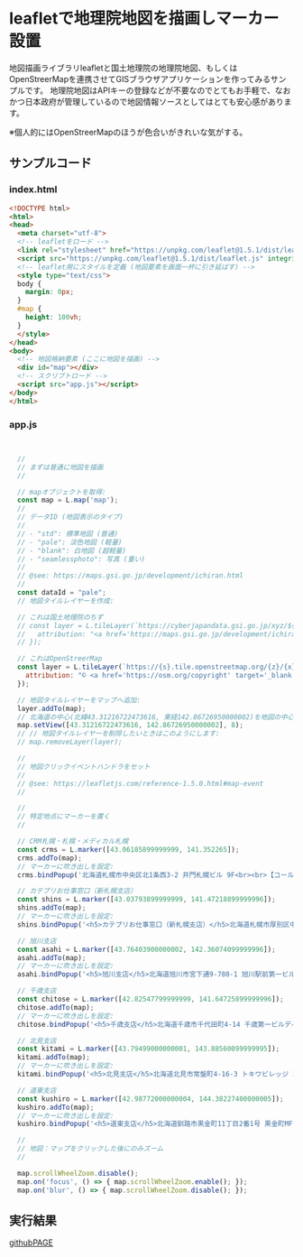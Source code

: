 # leafletで地理院地図を描画しマーカー設置

地図描画ライブラリleafletと国土地理院の地理院地図、もしくはOpenStreerMapを連携させてGISブラウザアプリケーションを作ってみるサンプルです。 地理院地図はAPIキーの登録などが不要なのでとてもお手軽で、なおかつ日本政府が管理しているので地図情報ソースとしてはとても安心感があります。

※個人的にはOpenStreerMapのほうが色合いがきれいな気がする。

## サンプルコード

### index.html

~~~ html
<!DOCTYPE html>
<html>
<head>
  <meta charset="utf-8">
  <!-- leafletをロード -->
  <link rel="stylesheet" href="https://unpkg.com/leaflet@1.5.1/dist/leaflet.css" integrity="sha512-xwE/Az9zrjBIphAcBb3F6JVqxf46+CDLwfLMHloNu6KEQCAWi6HcDUbeOfBIptF7tcCzusKFjFw2yuvEpDL9wQ==" crossorigin="" />
  <script src="https://unpkg.com/leaflet@1.5.1/dist/leaflet.js" integrity="sha512-GffPMF3RvMeYyc1LWMHtK8EbPv0iNZ8/oTtHPx9/cc2ILxQ+u905qIwdpULaqDkyBKgOaB57QTMg7ztg8Jm2Og==" crossorigin=""></script>
  <!-- leaflet用にスタイルを定義 (地図要素を画面一杯に引き延ばす) -->
  <style type="text/css">
  body {
    margin: 0px;
  }
  #map {
    height: 100vh;
  }
  </style>
</head>
<body>
  <!-- 地図格納要素 (ここに地図を描画) -->
  <div id="map"></div>
  <!-- スクリプトロード -->
  <script src="app.js"></script>
</body>
</html>
~~~

### app.js

~~~ javascript


  //
  // まずは普通に地図を描画
  //

  // mapオブジェクトを取得:
  const map = L.map('map');
  //
  // データID (地図表示のタイプ)
  //
  // - "std": 標準地図 (普通)
  // - "pale": 淡色地図 (軽量)
  // - "blank": 白地図 (超軽量)
  // - "seamlessphoto": 写真 (重い)
  //
  // @see: https://maps.gsi.go.jp/development/ichiran.html
  //
  const dataId = "pale";
  // 地図タイルレイヤーを作成:

  // これは国土地理院のちず
  // const layer = L.tileLayer(`https://cyberjapandata.gsi.go.jp/xyz/${dataId}/{z}/{x}/{y}.png`, {
  //   attribution: "<a href='https://maps.gsi.go.jp/development/ichiran.html' target='_blank'>地理院タイル</a>"
  // });

  // これはOpenStreerMap
  const layer = L.tileLayer(`https://{s}.tile.openstreetmap.org/{z}/{x}/{y}.png`, {
    attribution: "© <a href='https://osm.org/copyright' target='_blank'>OpenStreetMap</a> contributors"
  });

  // 地図タイルレイヤーをマップへ追加:
  layer.addTo(map);
  // 北海道の中心(北緯43.31216722473616, 東経142.86726950000002)を地図の中心に。ズームレベルは8。
  map.setView([43.31216722473616, 142.86726950000002], 8);
  // // 地図タイルレイヤーを削除したいときはこのようにします:
  // map.removeLayer(layer);

  //
  // 地図クリックイベントハンドラをセット
  //
  // @see: https://leafletjs.com/reference-1.5.0.html#map-event
  //

  //
  // 特定地点にマーカーを置く
  //

  // CRM札幌・札幌・メディカル札幌
  const crms = L.marker([43.06185899999999, 141.352265]);
  crms.addTo(map);
  // マーカーに吹き出しを設定:
  crms.bindPopup('北海道札幌市中央区北1条西3-2 井門札幌ビル 9F<br><br>【コールセンター・オフィス事務系】<br>CRM札幌支店<br>TEL : 011-219-7625<br><a class="btn btn-primary btn-sm rounded-0 text-white" href="#" >無料登録会予約</a><br><br>【販売・接客・軽作業・食品製造・配送等】<br>札幌支店<br>TEL : 011-210-1189<br><a class="btn btn-primary btn-sm rounded-0 text-white" href="#" >無料登録会予約</a><br><br>【医療・介護・調理師・保育士等】<br>メディカル札幌支店<br>TEL : 011-798-9531<br><a class="btn btn-primary btn-sm rounded-0 text-white" href="#" >無料登録会予約</a>');

  // カテプリお仕事窓口（新札幌支店）
  const shins = L.marker([43.03793899999999, 141.47218899999996]);
  shins.addTo(map);
  // マーカーに吹き出しを設定:
  shins.bindPopup('<h5>カテプリお仕事窓口（新札幌支店）</h5>北海道札幌市厚別区中央2条5-7 カテプリ 2F<br>TEL : 011-890-8633<br><a class="btn btn-primary btn-sm rounded-0 text-white" href="#" >無料登録会予約</a>');

  // 旭川支店
  const asahi = L.marker([43.76403900000002, 142.36074099999996]);
  asahi.addTo(map);
  // マーカーに吹き出しを設定:
  asahi.bindPopup('<h5>旭川支店</h5>北海道旭川市宮下通9-780-1 旭川駅前第一ビル 4F<br>TEL : 0166-26-7214<br><a class="btn btn-primary btn-sm rounded-0 text-white" href="#" >無料登録会予約</a>');

  // 千歳支店
  const chitose = L.marker([42.82547799999999, 141.64725899999996]);
  chitose.addTo(map);
  // マーカーに吹き出しを設定:
  chitose.bindPopup('<h5>千歳支店</h5>北海道千歳市千代田町4-14 千歳第一ビルディング 3F<br>TEL : 0123-23-6833<br><a class="btn btn-primary btn-sm rounded-0 text-white" href="#" >無料登録会予約</a>');

  // 北見支店
  const kitami = L.marker([43.79499000000001, 143.88560099999995]);
  kitami.addTo(map);
  // マーカーに吹き出しを設定:
  kitami.bindPopup('<h5>北見支店</h5>北海道北見市常盤町4-16-3 トキワビレッジ 2F<br>TEL : 0157-31-2403<br><a class="btn btn-primary btn-sm rounded-0 text-white" href="#" >無料登録会予約</a>');

  // 道東支店
  const kushiro = L.marker([42.98772000000004, 144.38227400000005]);
  kushiro.addTo(map);
  // マーカーに吹き出しを設定:
  kushiro.bindPopup('<h5>道東支店</h5>北海道釧路市黒金町11丁目2番1号 黒金町MFビル 4F<br>TEL : 0154-25-9263<br><a class="btn btn-primary btn-sm rounded-0 text-white" href="#" >無料登録会予約</a>');

  //
  // 地図：マップをクリックした後にのみズーム
  //

  map.scrollWheelZoom.disable();
  map.on('focus', () => { map.scrollWheelZoom.enable(); });
  map.on('blur', () => { map.scrollWheelZoom.disable(); });

  ~~~

## 実行結果

[githubPAGE](https://nak-244.github.io/tips_map_leaflet/)
  <!-- leafletをロード -->
  <link rel="stylesheet" href="https://unpkg.com/leaflet@1.5.1/dist/leaflet.css" integrity="sha512-xwE/Az9zrjBIphAcBb3F6JVqxf46+CDLwfLMHloNu6KEQCAWi6HcDUbeOfBIptF7tcCzusKFjFw2yuvEpDL9wQ==" crossorigin="" />
  <script src="https://unpkg.com/leaflet@1.5.1/dist/leaflet.js" integrity="sha512-GffPMF3RvMeYyc1LWMHtK8EbPv0iNZ8/oTtHPx9/cc2ILxQ+u905qIwdpULaqDkyBKgOaB57QTMg7ztg8Jm2Og==" crossorigin=""></script>
  <!-- leaflet用にスタイルを定義 (地図要素を画面一杯に引き延ばす) -->
  <style type="text/css">
  body {
    margin: 0px;
  }
  #map {
    height: 100vh;
  }
  </style>
  <!-- 地図格納要素 (ここに地図を描画) -->
  <div id="map"></div>
  <!-- スクリプトロード -->
  <script src="app.js"></script>
